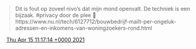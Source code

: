 > Dit is fout op zoveel nivo’s dat mijn mond openvalt\. De techniek is een bijzaak\. \#privacy door de plee 🚽   
>  https://www\.nu\.nl/tech/6127712/bouwbedrijf\-mailt\-per\-ongeluk\-adressen\-en\-inkomens\-van\-woningzoekers\-rond\.html

<img src="../../media/tweet.ico" width="12" /> [Thu Apr 15 11:17:14 +0000 2021](https://twitter.com/DromerDenker/status/1382654240687071239)